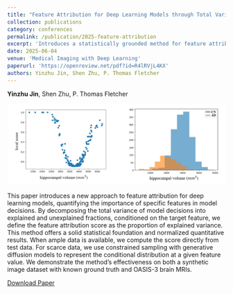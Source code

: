```yaml
---
title: "Feature Attribution for Deep Learning Models through Total Variance Decomposition"
collection: publications
category: conferences
permalink: /publication/2025-feature-attribution
excerpt: 'Introduces a statistically grounded method for feature attribution by decomposing model decision variance, enhancing interpretability in deep learning models.'
date: 2025-06-04
venue: 'Medical Imaging with Deep Learning'
paperurl: 'https://openreview.net/pdf?id=R4lRVjL4KX'
authors: Yinzhu Jin, Shen Zhu, P. Thomas Fletcher
---
```


**Yinzhu Jin**, Shen Zhu, P. Thomas Fletcher

![](/images/publications/feature_attribution.PNG)

This paper introduces a new approach to feature attribution for deep learning models, quantifying the importance of specific features in model decisions. By decomposing the total variance of model decisions into explained and unexplained fractions, conditioned on the target feature, we define the feature attribution score as the proportion of explained variance. This method offers a solid statistical foundation and normalized quantitative results. When ample data is available, we compute the score directly from test data. For scarce data, we use constrained sampling with generative diffusion models to represent the conditional distribution at a given feature value. We demonstrate the method’s effectiveness on both a synthetic image dataset with known ground truth and OASIS-3 brain MRIs.

[Download Paper](https://openreview.net/pdf?id=R4lRVjL4KX)
